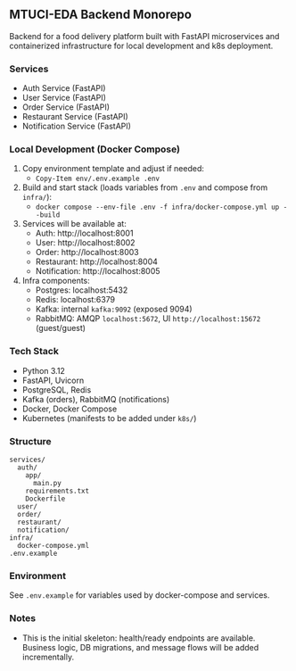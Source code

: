 ## MTUCI-EDA Backend Monorepo

Backend for a food delivery platform built with FastAPI microservices and containerized infrastructure for local development and k8s deployment.

### Services
- Auth Service (FastAPI)
- User Service (FastAPI)
- Order Service (FastAPI)
- Restaurant Service (FastAPI)
- Notification Service (FastAPI)

### Local Development (Docker Compose)
1. Copy environment template and adjust if needed:
   - `Copy-Item env/.env.example .env`
2. Build and start stack (loads variables from `.env` and compose from `infra/`):
   - `docker compose --env-file .env -f infra/docker-compose.yml up --build`
3. Services will be available at:
   - Auth: http://localhost:8001
   - User: http://localhost:8002
   - Order: http://localhost:8003
   - Restaurant: http://localhost:8004
   - Notification: http://localhost:8005
4. Infra components:
   - Postgres: localhost:5432
   - Redis: localhost:6379
   - Kafka: internal `kafka:9092` (exposed 9094)
   - RabbitMQ: AMQP `localhost:5672`, UI `http://localhost:15672` (guest/guest)

### Tech Stack
- Python 3.12
- FastAPI, Uvicorn
- PostgreSQL, Redis
- Kafka (orders), RabbitMQ (notifications)
- Docker, Docker Compose
- Kubernetes (manifests to be added under `k8s/`)

### Structure
```
services/
  auth/
    app/
      main.py
    requirements.txt
    Dockerfile
  user/
  order/
  restaurant/
  notification/
infra/
  docker-compose.yml
.env.example
```

### Environment
See `.env.example` for variables used by docker-compose and services.

### Notes
- This is the initial skeleton: health/ready endpoints are available. Business logic, DB migrations, and message flows will be added incrementally.


